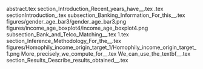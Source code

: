 abstract.tex
section_Introduction_Recent_years_have__.tex
.tex
sectionIntroduction_.tex
subsection_Banking_Information_For_this__.tex
figures/gender_age_bar3/gender_age_bar3.png
figures/income_age_boxplot4/income_age_boxplot4.png
subsection_Bank_and_Telco_Matching__.tex
1.tex
section_Inference_Methodology_For_the__.tex
figures/Homophily_income_origin_target_1/Homophily_income_origin_target_1.png
More_precisely_we_compute_for__.tex
We_can_use_the_textbf__.tex
section_Results_Describe_results_obtained__.tex
